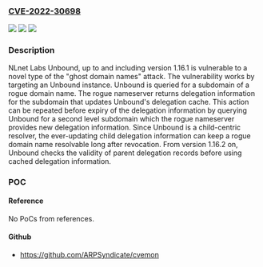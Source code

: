 ### [CVE-2022-30698](https://cve.mitre.org/cgi-bin/cvename.cgi?name=CVE-2022-30698)
![](https://img.shields.io/static/v1?label=Product&message=Unbound&color=blue)
![](https://img.shields.io/static/v1?label=Version&message=unspecified%20&color=brightgreen)
![](https://img.shields.io/static/v1?label=Vulnerability&message=n%2Fa&color=brightgreen)

### Description

NLnet Labs Unbound, up to and including version 1.16.1 is vulnerable to a novel type of the "ghost domain names" attack. The vulnerability works by targeting an Unbound instance. Unbound is queried for a subdomain of a rogue domain name. The rogue nameserver returns delegation information for the subdomain that updates Unbound's delegation cache. This action can be repeated before expiry of the delegation information by querying Unbound for a second level subdomain which the rogue nameserver provides new delegation information. Since Unbound is a child-centric resolver, the ever-updating child delegation information can keep a rogue domain name resolvable long after revocation. From version 1.16.2 on, Unbound checks the validity of parent delegation records before using cached delegation information.

### POC

#### Reference
No PoCs from references.

#### Github
- https://github.com/ARPSyndicate/cvemon

